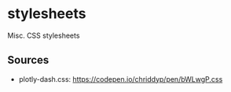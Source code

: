 # stylesheets
Misc. CSS stylesheets

## Sources

* plotly-dash.css: https://codepen.io/chriddyp/pen/bWLwgP.css
